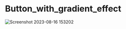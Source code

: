 ﻿# Button_with_gradient_effect
![Screenshot 2023-08-16 153202](https://github.com/CarolaZapp/Button_with_gradient_effect/assets/101559000/7e44464f-d1a1-4e71-a9bc-2a7bbcce1061)
